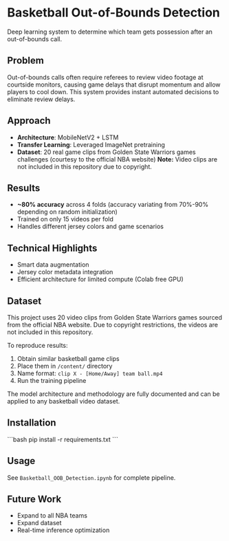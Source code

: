 # Basketball Out-of-Bounds Detection
Deep learning system to determine which team gets possession after an out-of-bounds call.

## Problem
Out-of-bounds calls often require referees to review video footage at courtside monitors, causing game delays that disrupt momentum and allow players to cool down. This system provides instant automated decisions to eliminate review delays.

## Approach
- **Architecture**: MobileNetV2 + LSTM
- **Transfer Learning**: Leveraged ImageNet pretraining
- **Dataset**: 20 real game clips from Golden State Warriors games challenges (courtesy to the official NBA website)
  **Note:** Video clips are not included in this repository due to copyright.
  
## Results
- **~80% accuracy** across 4 folds (accuracy variating from 70%-90% depending on random initialization)
- Trained on only 15 videos per fold
- Handles different jersey colors and game scenarios

## Technical Highlights
- Smart data augmentation
- Jersey color metadata integration
- Efficient architecture for limited compute (Colab free GPU)

## Dataset
This project uses 20 video clips from Golden State Warriors games sourced from 
the official NBA website. Due to copyright restrictions, the videos are not 
included in this repository.

To reproduce results:
1. Obtain similar basketball game clips
2. Place them in `/content/` directory
3. Name format: `clip X - [Home/Away] team ball.mp4`
4. Run the training pipeline

The model architecture and methodology are fully documented and can be applied 
to any basketball video dataset.

## Installation
\`\`\`bash
pip install -r requirements.txt
\`\`\`

## Usage
See `Basketball_OOB_Detection.ipynb` for complete pipeline.

## Future Work
- Expand to all NBA teams
- Expand dataset
- Real-time inference optimization

